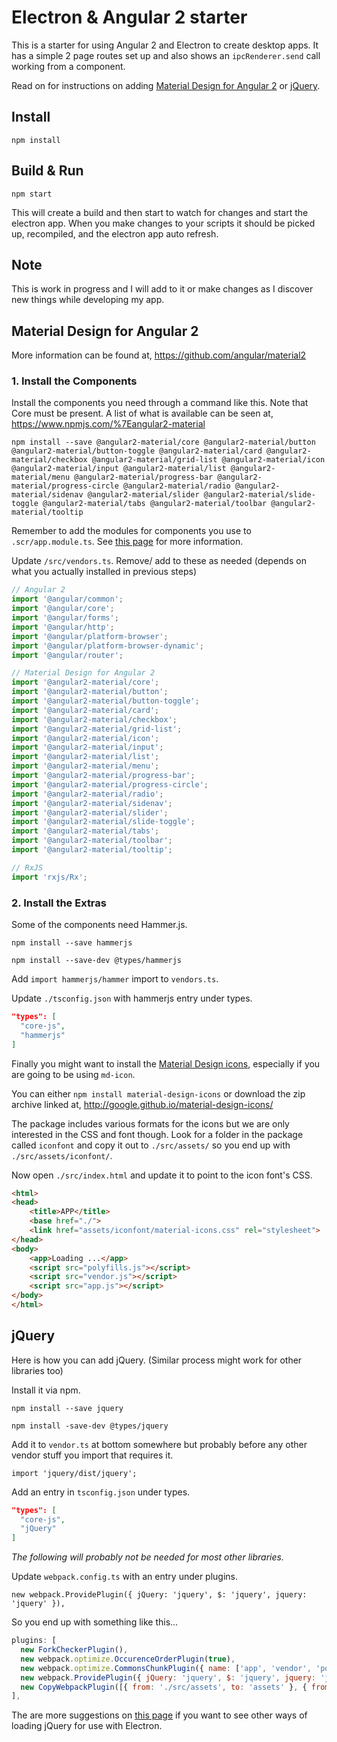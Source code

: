 # Electron & Angular 2 starter

This is a starter for using Angular 2 and Electron to create desktop apps. It has a simple 2 page routes set up and also shows an `ipcRenderer.send` call working from a component. 

Read on for instructions on adding [Material Design for Angular 2](#material-design-for-angular-2) or [jQuery](#jquery).

## Install

`npm install`

## Build & Run

`npm start`

This will create a build and then start to watch for changes and start the electron app. When you make changes to your scripts it should be picked up, recompiled, and the electron app auto refresh.

## Note

This is work in progress and I will add to it or make changes as I discover new things while developing my app.

## Material Design for Angular 2

More information can be found at, <https://github.com/angular/material2>

### 1. Install the Components

Install the components you need through a command like this. Note that Core must be present. A list of what is available can be seen at, <https://www.npmjs.com/%7Eangular2-material>

`npm install --save @angular2-material/core @angular2-material/button @angular2-material/button-toggle @angular2-material/card @angular2-material/checkbox @angular2-material/grid-list @angular2-material/icon @angular2-material/input @angular2-material/list @angular2-material/menu @angular2-material/progress-bar @angular2-material/progress-circle @angular2-material/radio @angular2-material/sidenav @angular2-material/slider @angular2-material/slide-toggle @angular2-material/tabs @angular2-material/toolbar @angular2-material/tooltip`

Remember to add the modules for components you use to `.scr/app.module.ts`. See [this page](https://github.com/angular/material2/blob/master/GETTING_STARTED.md#import-and-use-the-components) for more information.

Update `/src/vendors.ts`. Remove/ add to these as needed (depends on what you actually installed in previous steps)

```ts
// Angular 2
import '@angular/common';
import '@angular/core';
import '@angular/forms';
import '@angular/http';
import '@angular/platform-browser';
import '@angular/platform-browser-dynamic';
import '@angular/router';

// Material Design for Angular 2
import '@angular2-material/core';
import '@angular2-material/button';
import '@angular2-material/button-toggle';
import '@angular2-material/card';
import '@angular2-material/checkbox';
import '@angular2-material/grid-list';
import '@angular2-material/icon';
import '@angular2-material/input';
import '@angular2-material/list';
import '@angular2-material/menu';
import '@angular2-material/progress-bar';
import '@angular2-material/progress-circle';
import '@angular2-material/radio';
import '@angular2-material/sidenav';
import '@angular2-material/slider';
import '@angular2-material/slide-toggle';
import '@angular2-material/tabs';
import '@angular2-material/toolbar';
import '@angular2-material/tooltip';

// RxJS
import 'rxjs/Rx';
```

### 2. Install the Extras

Some of the components need Hammer.js.

`npm install --save hammerjs`

`npm install --save-dev @types/hammerjs`

Add `import hammerjs/hammer` import to `vendors.ts`.

Update `./tsconfig.json` with hammerjs entry under types.

```json
"types": [
  "core-js",
  "hammerjs"
]
```

Finally you might want to install the [Material Design icons](https://design.google.com/icons/), especially if you are going to be using `md-icon`.

You can either `npm install material-design-icons` or download the zip archive linked at, <http://google.github.io/material-design-icons/>

The package includes various formats for the icons but we are only interested in the CSS and font though. Look for a folder in the package called `iconfont` and copy it out to `./src/assets/` so you end up with `./src/assets/iconfont/`.

Now open `./src/index.html` and update it to point to the icon font's CSS.

```html
<html>
<head>
    <title>APP</title>
    <base href="./">
    <link href="assets/iconfont/material-icons.css" rel="stylesheet">
</head>
<body>
    <app>Loading ...</app>
    <script src="polyfills.js"></script>
    <script src="vendor.js"></script>
    <script src="app.js"></script>
</body>
</html>
```

## jQuery

Here is how you can add jQuery. (Similar process might work for other libraries too)

Install it via npm.

`npm install --save jquery`

`npm install -save-dev @types/jquery`

Add it to `vendor.ts` at bottom somewhere but probably before any other vendor stuff you import that requires it.

`import 'jquery/dist/jquery';`

Add an entry in `tsconfig.json` under types.

```json
"types": [
  "core-js",
  "jQuery"
]
```

*The following will probably not be needed for most other libraries.*

Update `webpack.config.ts` with an entry under plugins.

`new webpack.ProvidePlugin({ jQuery: 'jquery', $: 'jquery', jquery: 'jquery' }),`

So you end up with something like this...

```js
plugins: [
  new ForkCheckerPlugin(),
  new webpack.optimize.OccurenceOrderPlugin(true),
  new webpack.optimize.CommonsChunkPlugin({ name: ['app', 'vendor', 'polyfills'], minChunks: Infinity }),
  new webpack.ProvidePlugin({ jQuery: 'jquery', $: 'jquery', jquery: 'jquery' }),
  new CopyWebpackPlugin([{ from: './src/assets', to: 'assets' }, { from: './src/index.html', to: 'index.html' }])
],
```

The are more suggestions on [this page](https://github.com/electron/electron/issues/254) if you want to see other ways of loading jQuery for use with Electron.
